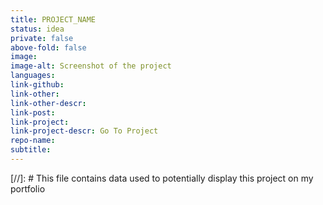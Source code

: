 ```yaml
---
title: PROJECT_NAME
status: idea
private: false
above-fold: false
image: 
image-alt: Screenshot of the project
languages: 
link-github:
link-other:
link-other-descr:
link-post:
link-project:
link-project-descr: Go To Project
repo-name:
subtitle:
---
```


[//]: # This file contains data used to potentially display this project on my portfolio